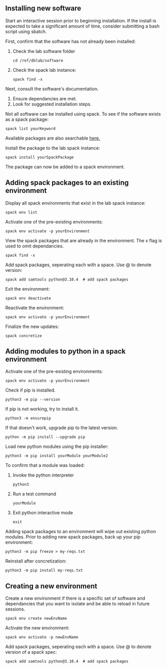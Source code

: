 ## Installing new software
Start an interactive session prior to beginning installation. 
If the install is expected to take a significant amount of time, consider submitting a bash script using sbatch. 

First, confirm that the software has not already been installed:
1. Check the lab software folder
   ```
   cd /ref/dblab/software
   ```
3. Check the spack lab instance:
   ```
   spack find -x
   ```

Next, consult the software's documentation. 
1. Ensure dependancies are met.
2. Look for suggested installation steps.

Not all software can be installed using spack. To see if the software exists as a spack package:
```
spack list yourKeyword
```
Available packages are also searchable [here.](https://packages.spack.io/)

Install the package to the lab spack instance:
```
spack install yourSpackPackage
```

The package can now be added to a spack environment.

## Adding spack packages to an existing environment
Display all spack environments that exist in the lab spack instance:
```
spack env list
```
Activate one of the pre-existing environments:
```
spack env activate -p yourEnvironment
```
View the spack packages that are already in the environment. 
The x flag is used to omit dependancies.
```
spack find -x
```
Add spack packages, seperating each with a space. 
Use @ to denote version:
```
spack add samtools python@3.10.4  # add spack packages
```
Exit the environment:
```
spack env deactivate
```
Reactivate the environment:
```
spack env activate -p yourEnvironment
```
Finalize the new updates:
```
spack concretize
```

## Adding modules to python in a spack environment
Activate one of the pre-existing environments:
```
spack env activate -p yourEnvironment
```
Check if pip is installed.
```
python3 -m pip --version
```
If pip is not working, try to install it. 
``` 
python3 -m ensurepip
```
If that doesn't work, upgrade pip to the latest version.
```
python -m pip install --upgrade pip
```
Load new python modules using the pip installer:
```
python3 -m pip install yourModule yourModule2
```
To confirm that a module was loaded:
1. Invoke the python interpreter
   ```
   python3
   ```
2. Run a test command
   ```
   yourModule
   ```
3. Exit python interactive mode
   ```
   exit
   ```

Adding spack packages to an environment will wipe out existing python modules.
Prior to adding new spack packages, back up your pip environment:
```
python3 -m pip freeze > my-reqs.txt
```
Reinstall after concretization:
```
python3 -m pip install my-reqs.txt
```

## Creating a new environment

Create a new environment if there is a specific set of software and dependancies that you want to isolate and be able to reload in future sessions.
```
spack env create newEnvName
```
Activate the new environment:
```
spack env activate -p newEnvName
```
Add spack packages, seperating each with a space. Use @ to denote version of a spack spec:
```
spack add samtools python@3.10.4  # add spack packages
```




